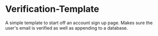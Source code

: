 # Verification-Template
A simple template to start off an account sign up page. Makes sure the user's email is verified as well as appending to a database.
